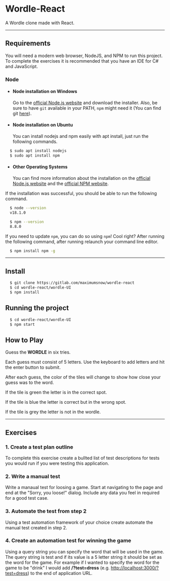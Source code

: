 # Wordle-React

A Wordle clone made with React.

---

## Requirements

You will need a modern web browser, NodeJS, and NPM to run this project.
To complete the exercises it is recommended that you have an IDE for C# and JavaScript.

### Node

- #### Node installation on Windows

   Go to the [official Node.js website](https://nodejs.org/) and download the installer.
Also, be sure to have `git` available in your PATH, `npm` might need it (You can find git [here](https://git-scm.com/)).

- #### Node installation on Ubuntu

  You can install nodejs and npm easily with apt install, just run the following commands.

```bash
  $ sudo apt install nodejs
  $ sudo apt install npm
```

- #### Other Operating Systems
  
  You can find more information about the installation on the [official Node.js website](https://nodejs.org/) and the [official NPM website](https://npmjs.org/).

If the installation was successful, you should be able to run the following command.

```bash
  $ node --version
  v18.1.0

  $ npm --version
  8.8.0
```

If you need to update `npm`, you can do so using `npm`! Cool right? After running the following command, after running relaunch your command line editor.

```bash
  $ npm install npm -g
```

---

## Install

```bash
  $ git clone https://gitlab.com/maximumsnow/wordle-react
  $ cd wordle-react/wordle-UI
  $ npm install
```

## Running the project

```bash
  $ cd wordle-react/wordle-UI
  $ npm start
```

## How to Play

Guess the **WORDLE** in six tries.

Each guess must consist of 5 letters. Use the keyboard to add letters and hit the enter button to submit.

After each guess, the color of the tiles will change to show how close your guess was to the word.

If the tile is green the letter is in the correct spot.

If the tile is blue the letter is correct but in the wrong spot.

If the tile is grey the letter is not in the wordle.

---

## Exercises

### 1. Create a test plan outline

To complete this exercise create a bullted list of test descriptions for tests you would run if you were testing this application.

### 2. Write a manual test

Write a manaual test for loosing a game. Start at navigating to the page and end at the "Sorry, you loose!" dialog. Include any data you feel in required for a good test case.

### 3. Automate the test from step 2

Using a test automation framework of your choice create automate the manual test created in step 2.

### 4. Create an automation test for winning the game

Using a query string you can specify the word that will be used in the game. The query string is test and if its value is a 5 letter string it should be set as the word for the game. For example if I wanted to specify the word for the game to be "drink" I would add **/?test=dress** (e.g. [http://localhost:3000/?test=dress](http://localhost:3000/?test=dress)) to the end of application URL.
